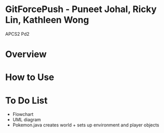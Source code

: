 # GitForcePush - Puneet Johal, Ricky Lin, Kathleen Wong
APCS2 Pd2


# Overview #


# How to Use #



# To Do List #
* Flowchart
* UML diagram
* Pokemon.java creates world + sets up environment and player objects
